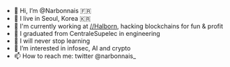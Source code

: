 - 👋 Hi, I’m @Narbonnais 🇫🇷
- 📍 I live in Seoul, Korea 🇰🇷
- 💼 I'm currently working at [//Halborn](https://halborn.com/), hacking blockchains for fun & profit
- 📖 I graduated from CentraleSupelec in engineering
- 🌱 I will never stop learning
- 👀 I’m interested in infosec, AI and crypto
- 📫 How to reach me: twitter @narbonnais_

<!---
Narbonnais/Narbonnais is a ✨ special ✨ repository because its `README.md` (this file) appears on your GitHub profile.
You can click the Preview link to take a look at your changes.
--->
